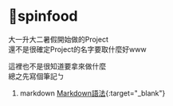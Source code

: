 # 🥖spinfood

大一升大二暑假開始做的Project  
還不是很確定Project的名字要取什麼好www

這裡也不是很知道要拿來做什麼  
總之先寫個筆記ㄅ  
1. markdown [Markdown語法](https://markdown.com.cn/basic-syntax/){:target="_blank"}
